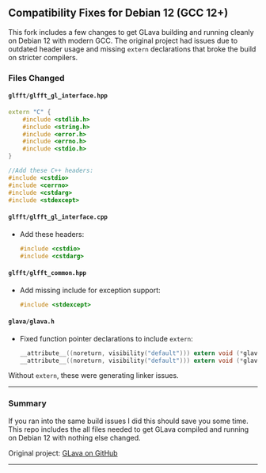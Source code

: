 ## Compatibility Fixes for Debian 12 (GCC 12+)

This fork includes a few changes to get GLava building and running cleanly on Debian 12 with modern GCC. The original project had issues due to outdated header usage and missing `extern` declarations that broke the build on stricter compilers.

### Files Changed

#### `glfft/glfft_gl_interface.hpp`

  ```cpp
  extern "C" {
      #include <stdlib.h>
      #include <string.h>
      #include <error.h>
      #include <errno.h>
      #include <stdio.h>
  }

  //Add these C++ headers:
  #include <cstdio>
  #include <cerrno>
  #include <cstdarg>
  #include <stdexcept>
```

#### `glfft/glfft_gl_interface.cpp`

* Add these headers:

  ```cpp
  #include <cstdio>
  #include <cstdarg> 
  ```

#### `glfft/glfft_common.hpp`

* Add missing include for exception support:

  ```cpp
  #include <stdexcept>
  ```

#### `glava/glava.h`

* Fixed function pointer declarations to include `extern`:

  ```c
  __attribute__((noreturn, visibility("default"))) extern void (*glava_abort)(void);
  __attribute__((noreturn, visibility("default"))) extern void (*glava_return)(void);
  ```

Without `extern`, these were generating linker issues.

---

### Summary

If you ran into the same build issues I did this should save you some time. This repo includes the all files needed to get GLava compiled and running on Debian 12 with nothing else changed.

Original project: [GLava on GitHub](https://github.com/jarcode-foss/glava)

---
